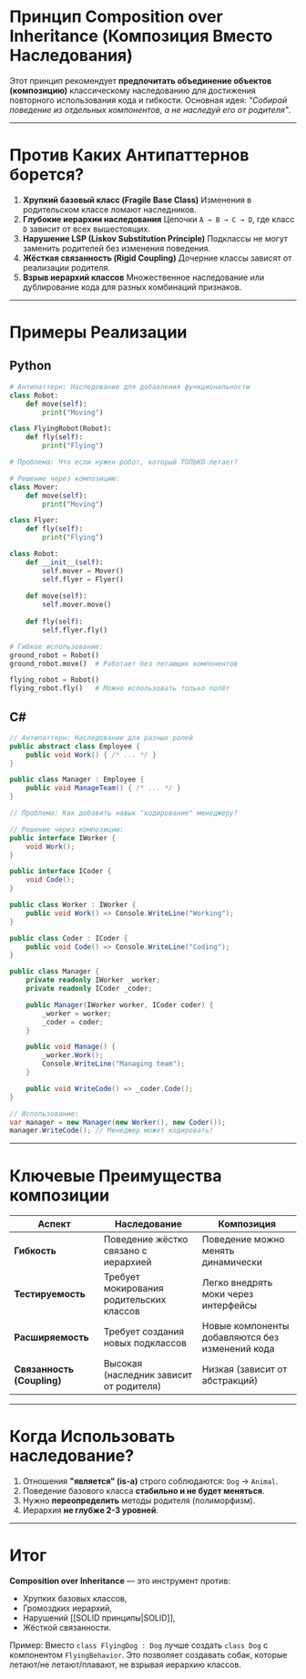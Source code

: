 # Принцип **Composition over Inheritance** (Композиция Вместо Наследования)
Этот принцип рекомендует **предпочитать объединение объектов (композицию)** классическому наследованию для достижения повторного использования кода и гибкости. Основная идея: *"Собирай поведение из отдельных компонентов, а не наследуй его от родителя"*.

---

# **Против Каких Антипаттернов борется?**
1. **Хрупкий базовый класс (Fragile Base Class)**
   Изменения в родительском классе ломают наследников.
2. **Глубокие иерархии наследования**
   Цепочки `A → B → C → D`, где класс `D` зависит от всех вышестоящих.
3. **Нарушение LSP (Liskov Substitution Principle)**
   Подклассы не могут заменить родителей без изменения поведения.
4. **Жёсткая связанность (Rigid Coupling)**
   Дочерние классы зависят от реализации родителя.
5. **Взрыв иерархий классов**
   Множественное наследование или дублирование кода для разных комбинаций признаков.

---

# Примеры Реализации

## **Python**
```python
# Антипаттерн: Наследование для добавления функциональности
class Robot:
    def move(self): 
        print("Moving")

class FlyingRobot(Robot):
    def fly(self): 
        print("Flying")

# Проблема: Что если нужен робот, который ТОЛЬКО летает? 

# Решение через композицию:
class Mover:
    def move(self): 
        print("Moving")

class Flyer:
    def fly(self): 
        print("Flying")

class Robot:
    def __init__(self):
        self.mover = Mover()
        self.flyer = Flyer()
    
    def move(self):
        self.mover.move()
    
    def fly(self):
        self.flyer.fly()

# Гибкое использование:
ground_robot = Robot()
ground_robot.move()  # Работает без летающих компонентов

flying_robot = Robot()
flying_robot.fly()   # Можно использовать только полёт
```

## **C#**
```csharp
// Антипаттерн: Наследование для разных ролей
public abstract class Employee {
    public void Work() { /* ... */ }
}

public class Manager : Employee { 
    public void ManageTeam() { /* ... */ } 
}

// Проблема: Как добавить навык "кодирование" менеджеру?

// Решение через композицию:
public interface IWorker {
    void Work();
}

public interface ICoder {
    void Code();
}

public class Worker : IWorker {
    public void Work() => Console.WriteLine("Working");
}

public class Coder : ICoder {
    public void Code() => Console.WriteLine("Coding");
}

public class Manager {
    private readonly IWorker _worker;
    private readonly ICoder _coder;

    public Manager(IWorker worker, ICoder coder) {
        _worker = worker;
        _coder = coder;
    }

    public void Manage() {
        _worker.Work();
        Console.WriteLine("Managing team");
    }

    public void WriteCode() => _coder.Code();
}

// Использование:
var manager = new Manager(new Worker(), new Coder());
manager.WriteCode(); // Менеджер может кодировать!
```

---

# **Ключевые Преимущества композиции**
| Аспект                | Наследование                                  | Композиция                                     |
|-----------------------|-----------------------------------------------|------------------------------------------------|
| **Гибкость**          | Поведение жёстко связано с иерархией          | Поведение можно менять динамически             |
| **Тестируемость**     | Требует мокирования родительских классов      | Легко внедрять моки через интерфейсы           |
| **Расширяемость**     | Требует создания новых подклассов             | Новые компоненты добавляются без изменений кода |
| **Связанность (Coupling)** | Высокая (наследник зависит от родителя) | Низкая (зависит от абстракций)               |

---

# **Когда Использовать наследование?**
1. Отношения **"является" (is-a)** строго соблюдаются: `Dog` → `Animal`.
2. Поведение базового класса **стабильно и не будет меняться**.
3. Нужно **переопределить** методы родителя (полиморфизм).
4. Иерархия **не глубже 2-3 уровней**.

---

# **Итог**
**Composition over Inheritance** — это инструмент против:
- Хрупких базовых классов,
- Громоздких иерархий,
- Нарушений [[SOLID принципы|SOLID]],
- Жёсткой связанности.

Пример: Вместо `class FlyingDog : Dog` лучше создать `class Dog` с компонентом `FlyingBehavior`. Это позволяет создавать собак, которые летают/не летают/плавают, не взрывая иерархию классов.